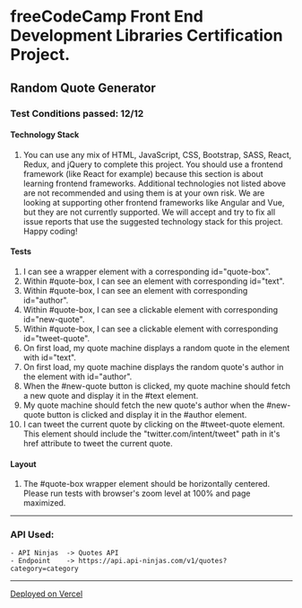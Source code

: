 # freeCodeCamp Front End Development Libraries Certification Project.
## Random Quote Generator
### Test Conditions passed: 12/12
#### Technology Stack
1. You can use any mix of HTML, JavaScript, CSS, Bootstrap, SASS, React, Redux, and jQuery to complete this project. You should use a frontend framework (like React for example) because this section is about learning frontend frameworks. Additional technologies not listed above are not recommended and using them is at your own risk. We are looking at supporting other frontend frameworks like Angular and Vue, but they are not currently supported. We will accept and try to fix all issue reports that use the suggested technology stack for this project. Happy coding!
#### Tests
1. I can see a wrapper element with a corresponding id="quote-box".
2. Within #quote-box, I can see an element with corresponding id="text".
3. Within #quote-box, I can see an element with corresponding id="author".
4. Within #quote-box, I can see a clickable element with corresponding id="new-quote".
5. Within #quote-box, I can see a clickable <a> element with corresponding id="tweet-quote".
6. On first load, my quote machine displays a random quote in the element with id="text".
7. On first load, my quote machine displays the random quote's author in the element with id="author".
8. When the #new-quote button is clicked, my quote machine should fetch a new quote and display it in the #text element.
9. My quote machine should fetch the new quote's author when the #new-quote button is clicked and display it in the #author element.
10. I can tweet the current quote by clicking on the #tweet-quote <a> element. This <a> element should include the "twitter.com/intent/tweet" path in it's href attribute to tweet the current quote.
#### Layout
1. The #quote-box wrapper element should be horizontally centered. Please run tests with browser's zoom level at 100% and page maximized.

***

### API Used:
    - API Ninjas  -> Quotes API
    - Endpoint    -> https://api.api-ninjas.com/v1/quotes?category=category

***
[Deployed on Vercel](https://rqg-by-imvbhargav.vercel.app)